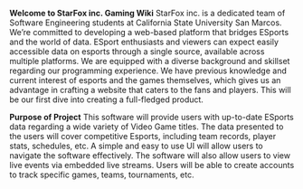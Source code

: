 **Welcome to StarFox inc. Gaming Wiki**
StarFox inc. is a dedicated team of Software Engineering students at California State University San Marcos. We’re committed to developing a web-based platform that bridges ESports and the world of data. ESport enthusiasts and viewers can expect easily accessible data on esports through a single source, available across multiple platforms. We are equipped with a diverse background and skillset regarding our programming experience. We have previous knowledge and current interest of esports and the games themselves, which gives us an advantage in crafting a website that caters to the fans and players. This will be our first dive into creating a full-fledged product.

**Purpose of Project**
This software will provide users with up-to-date ESports data regarding a wide variety of Video Game titles. The data presented to the users will cover competitive Esports, including team records, player stats, schedules, etc. A simple and easy to use UI will allow users to navigate the software effectively. The software will also allow users to view live events via embedded live streams. Users will be able to create accounts to track specific games, teams, tournaments, etc.
